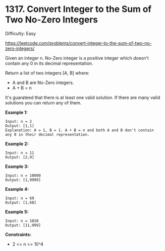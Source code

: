 # 1317. Convert Integer to the Sum of Two No-Zero Integers

Difficulty: Easy

https://leetcode.com/problems/convert-integer-to-the-sum-of-two-no-zero-integers/

Given an integer n. No-Zero integer is a positive integer which doesn't contain any 0 in its decimal representation.

Return a list of two integers [A, B] where:

* A and B are No-Zero integers.
* A + B = n

It's guarateed that there is at least one valid solution. If there are many valid solutions you can return any of them.

**Example 1:**
```
Input: n = 2
Output: [1,1]
Explanation: A = 1, B = 1. A + B = n and both A and B don't contain any 0 in their decimal representation.
```

**Example 2:**
```
Input: n = 11
Output: [2,9]
```

**Example 3:**
```
Input: n = 10000
Output: [1,9999]
```

**Example 4:**
```
Input: n = 69
Output: [1,68]
```

**Example 5:**
```
Input: n = 1010
Output: [11,999]
```

**Constraints:**

* 2 <= n <= 10^4
